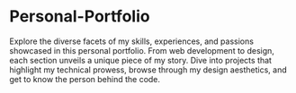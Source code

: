# Personal-Portfolio
 Explore the diverse facets of my skills, experiences, and passions showcased in this personal portfolio. From web development to design, each section unveils a unique piece of my story. Dive into projects that highlight my technical prowess, browse through my design aesthetics, and get to know the person behind the code. 

